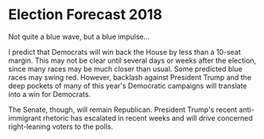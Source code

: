 # Election Forecast 2018

Not quite a blue wave, but a blue impulse...

I predict that Democrats will win back the House by less than a 10-seat margin. This may not be clear until several days or weeks after the election, since many races may be much closer than usual. Some predicted blue races may swing red. However, backlash against President Trump and the deep pockets of many of this year's Democratic campaigns will translate into a win for Democrats.

The Senate, though, will remain Republican. President Trump's recent anti-immigrant rhetoric has escalated in recent weeks and will drive concerned right-leaning voters to the polls. 
